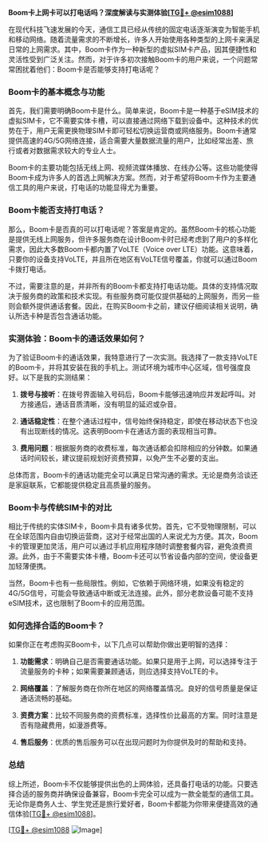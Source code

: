 **Boom卡上网卡可以打电话吗？深度解读与实测体验[[TG💪+ @esim1088](https://t.me/s/esim1088)]**

在现代科技飞速发展的今天，通信工具已经从传统的固定电话逐渐演变为智能手机和移动网络。随着流量需求的不断增长，许多人开始使用各种类型的上网卡来满足日常的上网需求。其中，Boom卡作为一种新型的虚拟SIM卡产品，因其便捷性和灵活性受到广泛关注。然而，对于许多初次接触Boom卡的用户来说，一个问题常常困扰着他们：Boom卡是否能够支持打电话呢？

### Boom卡的基本概念与功能

首先，我们需要明确Boom卡是什么。简单来说，Boom卡是一种基于eSIM技术的虚拟SIM卡，它不需要实体卡槽，可以直接通过网络下载到设备中。这种技术的优势在于，用户无需更换物理SIM卡即可轻松切换运营商或网络服务。Boom卡通常提供高速的4G/5G网络连接，适合需要大量数据流量的用户，比如经常出差、旅行或者对数据需求较大的专业人士。

Boom卡的主要功能包括无线上网、视频流媒体播放、在线办公等。这些功能使得Boom卡成为许多人的首选上网解决方案。然而，对于希望将Boom卡作为主要通信工具的用户来说，打电话的功能显得尤为重要。

### Boom卡能否支持打电话？

那么，Boom卡是否真的可以打电话呢？答案是肯定的。虽然Boom卡的核心功能是提供无线上网服务，但许多服务商在设计Boom卡时已经考虑到了用户的多样化需求，因此大多数Boom卡都内置了VoLTE（Voice over LTE）功能。这意味着，只要你的设备支持VoLTE，并且所在地区有VoLTE信号覆盖，你就可以通过Boom卡拨打电话。

不过，需要注意的是，并非所有的Boom卡都支持打电话功能。具体的支持情况取决于服务商的政策和技术实现。有些服务商可能仅提供基础的上网服务，而另一些则会额外提供通话套餐。因此，在购买Boom卡之前，建议仔细阅读相关说明，确认所选卡种是否包含通话功能。

### 实测体验：Boom卡的通话效果如何？

为了验证Boom卡的通话效果，我特意进行了一次实测。我选择了一款支持VoLTE的Boom卡，并将其安装在我的手机上。测试环境为城市中心区域，信号强度良好。以下是我的实测结果：

1. **拨号与接听**：在拨号界面输入号码后，Boom卡能够迅速响应并发起呼叫。对方接通后，通话音质清晰，没有明显的延迟或杂音。
   
2. **通话稳定性**：在整个通话过程中，信号始终保持稳定，即使在移动状态下也没有出现断线的情况。这表明Boom卡在通话方面的表现相当可靠。

3. **费用问题**：根据服务商的收费标准，每次通话都会扣除相应的分钟数。如果通话时间较长，建议提前规划好资费预算，以免产生不必要的支出。

总体而言，Boom卡的通话功能完全可以满足日常沟通的需求。无论是商务洽谈还是家庭联系，它都能提供稳定且高质量的服务。

### Boom卡与传统SIM卡的对比

相比于传统的实体SIM卡，Boom卡具有诸多优势。首先，它不受物理限制，可以在全球范围内自由切换运营商，这对于经常出国的人来说尤为方便。其次，Boom卡的管理更加灵活，用户可以通过手机应用程序随时调整套餐内容，避免浪费资源。此外，由于不需要实体卡槽，Boom卡还可以节省设备内部的空间，使设备更加轻薄便携。

当然，Boom卡也有一些局限性。例如，它依赖于网络环境，如果没有稳定的4G/5G信号，可能会导致通话中断或无法连接。此外，部分老款设备可能不支持eSIM技术，这也限制了Boom卡的应用范围。

### 如何选择合适的Boom卡？

如果你正在考虑购买Boom卡，以下几点可以帮助你做出更明智的选择：

1. **功能需求**：明确自己是否需要通话功能。如果只是用于上网，可以选择专注于流量服务的卡种；如果需要兼顾通话，则应选择支持VoLTE的卡。

2. **网络覆盖**：了解服务商在你所在地区的网络覆盖情况。良好的信号质量是保证通话流畅的基础。

3. **资费方案**：比较不同服务商的资费标准，选择性价比最高的方案。同时注意是否有隐藏费用，如漫游费等。

4. **售后服务**：优质的售后服务可以在出现问题时为你提供及时的帮助和支持。

### 总结

综上所述，Boom卡不仅能够提供出色的上网体验，还具备打电话的功能。只要选择合适的服务商并确保设备兼容，Boom卡完全可以成为一款全能型的通信工具。无论你是商务人士、学生党还是旅行爱好者，Boom卡都能为你带来便捷高效的通信体验[[TG💪+ @esim1088](https://t.me/s/esim1088)]。

[[TG💪+ @esim1088](https://t.me/s/esim1088) ![Image](https://i.postimg.cc/4NQfJmqS/Snipaste-2025-05-13-00-14-12.png)]